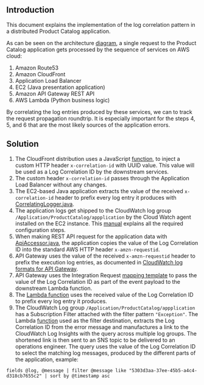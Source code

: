 ## Introduction

This document explains the implementation of the log correlation pattern in a distributed Product Catalog application.

As can be seen on the architecture [diagram](https://github.com/realokun/aws/blob/master/diagrams/ProductCatalogArch.png), a single request to the Product Catalog application gets processed by the sequence of services on AWS cloud:

1. Amazon Route53
2. Amazon CloudFront
3. Application Load Balancer
4. EC2 (Java presentation application)
5. Amazon API Gateway REST API
6. AWS Lambda (Python business logic)

By correlating the log entries produced by these services, we can to track the request propagation roundtrip. It is especially important for the steps 4, 5, and 6 that are the most likely sources of the application errors.

## Solution

1. The CloudFront distribution uses a JavaScript [function](generate_header_x-correlation-id.js), to inject a custom HTTP header `x-correlation-id` with UUID value. This value will be used as a Log Correlation ID by the downstream services.
2. The custom header `x-correlation-id` passes through the Application Load Balancer without any changes. 
3. The EC2-based Java application extracts the value of the received `x-correlation-id` header to prefix every log entry it produces with [CorrelatingLogger.java](https://github.com/realokun/aws/blob/master/application/ProductCatalogUI/src/main/java/com/aws/vokunev/prodcatalog/util/CorrelatingLogger.java).
4. The application logs get shipped to the CloudWatch log group `/Application/ProductCatalog/appplication` by the Cloud Watch agent installed on the EC2 instance. This [manual](https://github.com/realokun/aws/tree/master/observability/shipping%20EC2%20logs) explains all the required configuration steps.
5. When making REST API request for the application data with [ApiAccessor.java](https://github.com/realokun/aws/blob/master/application/ProductCatalogUI/src/main/java/com/aws/vokunev/prodcatalog/dao/ApiAccessor.java), the application copies the value of the Log Correlation ID into the standard AWS HTTP header `x-amzn-requestid`.
6. API Gateway uses the value of the received `x-amzn-requestid` header to prefix the execution log entries, as documented in [CloudWatch log formats for API Gateway](https://docs.aws.amazon.com/apigateway/latest/developerguide/set-up-logging.html).
7. API Gateway uses the Integration Request [mapping template](api_gateway_transformation_template.json) to pass the value of the Log Correlation ID as part of the event payload to the downstream Lambda function.
8. The [Lambda function](lambda_get_product.py) uses the received value of the Log Correlation ID to prefix every log entry it produces.
9. The CloudWatch Log group `/Application/ProductCatalog/appplication` has a Subscription Filter attached with the filter pattern `"Exception"`. The Lambda [function](log_subscription_filter.py) used as the filter destination, extracts the Log Correlation ID from the error message and manufactures a link to the CloudWatch Log Insights with the query across multiple log groups. The shortened link is then sent to an SNS topic to be delivered to an operations engineer. The query uses the value of the Log Correlation ID to select the matching log messages, produced by the different parts of the application, example:
```
fields @log, @message | filter @message like "5303d3aa-37ee-45b5-a4c4-d318cb7655c2" | sort by @timestamp asc
```